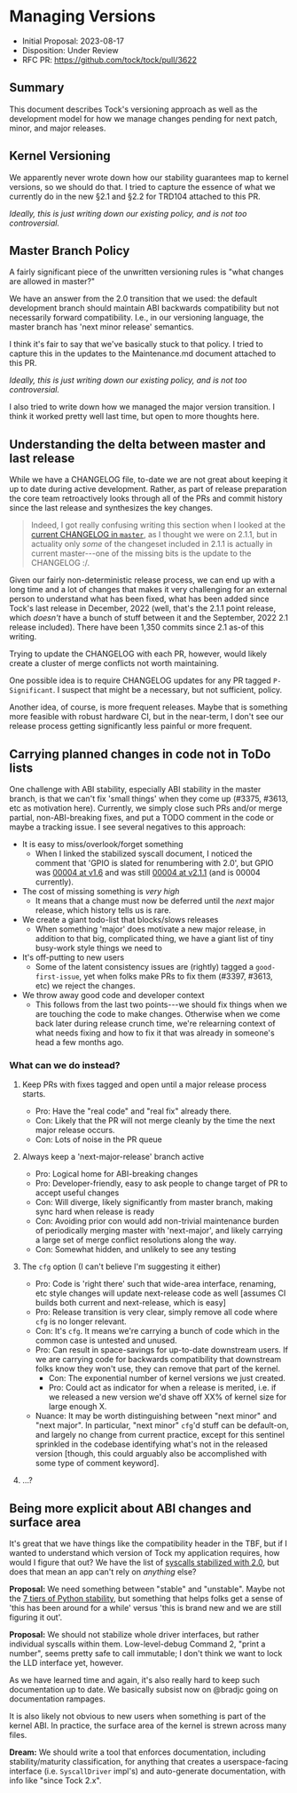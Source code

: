 Managing Versions
=================

 - Initial Proposal: 2023-08-17
 - Disposition: Under Review
 - RFC PR: https://github.com/tock/tock/pull/3622

Summary
-------

This document describes Tock's versioning approach as well as the
development model for how we manage changes pending for next patch,
minor, and major releases.


Kernel Versioning
-------

We apparently never wrote down how our stability guarantees map to
kernel versions, so we should do that. I tried to capture the essence of
what we currently do in the new §2.1 and §2.2 for TRD104 attached to
this PR.

_Ideally, this is just writing down our existing policy, and is not too
controversial._


Master Branch Policy
--------------------

A fairly significant piece of the unwritten versioning rules is "what
changes are allowed in master?"

We have an answer from the 2.0 transition that we used: the default
development branch should maintain ABI backwards compatibility but not
necessarily forward compatibility.  I.e., in our versioning language,
the master branch has 'next minor release' semantics.

I think it's fair to say that we've basically stuck to that policy.
I tried to capture this in the updates to the Maintenance.md document
attached to this PR.

_Ideally, this is just writing down our existing policy, and is not too
controversial._

I also tried to write down how we managed the major version transition.
I think it worked pretty well last time, but open to more thoughts here.


Understanding the delta between master and last release
------------------------------------

While we have a CHANGELOG file, to-date we are not great about keeping
it up to date during active development. Rather, as part of release
preparation the core team retroactively looks through all of the PRs and
commit history since the last release and synthesizes the key changes.

> Indeed, I got really confusing writing this section when I looked at
> the [current CHANGELOG in `master`](https://github.com/tock/tock/blob/master/CHANGELOG.md),
> as I thought we were on 2.1.1, but in actuality only _some_ of the
> changeset included in 2.1.1 is actually in current master---one of the
> missing bits is the update to the CHANGELOG :/.

Given our fairly non-deterministic release process, we can end up with a
long time and a lot of changes that makes it very challenging for an
external person to understand what has been fixed, what has been added
since Tock's last release in December, 2022 (well, that's the 2.1.1
point release, which _doesn't_ have a bunch of stuff between it and the
September, 2022 2.1 release included). There have been 1,350 commits
since 2.1 as-of this writing.

Trying to update the CHANGELOG with each PR, however, would likely
create a cluster of merge conflicts not worth maintaining.

One possible idea is to require CHANGELOG updates for any PR tagged
`P-Significant`. I suspect that might be a necessary, but not
sufficient, policy.

Another idea, of course, is more frequent releases. Maybe that is
something more feasible with robust hardware CI, but in the near-term, I
don't see our release process getting significantly less painful or more
frequent.


Carrying planned changes in code not in ToDo lists
--------------------------------------------------

One challenge with ABI stability, especially ABI stability in the master
branch, is that we can't fix 'small things' when they come up
(#3375, #3613, etc as motivation here). Currently, we simply close such
PRs and/or merge partial, non-ABI-breaking fixes, and put a TODO comment
in the code or maybe a tracking issue. I see several negatives to this
approach:
 - It is easy to miss/overlook/forget something
    - When I linked the stabilized syscall document, I noticed the
        comment that 'GPIO is slated for renumbering with 2.0', but GPIO
        was [00004 at v1.6][driverNum1v6] and was still
        [00004 at v2.1.1][driverNum2v1v1] (and is 00004 currently).
 - The cost of missing something is _very high_
    - It means that a change must now be deferred until the _next_ major
        release, which history tells us is rare.
 - We create a giant todo-list that blocks/slows releases
    - When something 'major' does motivate a new major release, in
        addition to that big, complicated thing, we have a giant list of
        tiny busy-work style things we need to 
 - It's off-putting to new users
    - Some of the latent consistency issues are (rightly) tagged a
        `good-first-issue`, yet when folks make PRs to fix them
        (#3397, #3613, etc) we reject the changes.
 - We throw away good code and developer context
    - This follows from the last two points---we should fix things when
        we are touching the code to make changes. Otherwise when we come
        back later during release crunch time, we're relearning context
        of what needs fixing and how to fix it that was already in
        someone's head a few months ago.


### What can we do instead?

1. Keep PRs with fixes tagged and open until a major release process starts.
   - Pro: Have the "real code" and "real fix" already there.
   - Con: Likely that the PR will not merge cleanly by the time the next
       major release occurs.
   - Con: Lots of noise in the PR queue

2. Always keep a 'next-major-release' branch active
   - Pro: Logical home for ABI-breaking changes
   - Pro: Developer-friendly, easy to ask people to change target of PR
       to accept useful changes
   - Con: Will diverge, likely significantly from master branch, making
       sync hard when release is ready
   - Con: Avoiding prior con would add non-trivial maintenance burden of
       periodically merging master with 'next-major', and likely
       carrying a large set of merge conflict resolutions along the way.
   - Con: Somewhat hidden, and unlikely to see any testing

3. The `cfg` option (I can't believe I'm suggesting it either)
   - Pro: Code is 'right there' such that wide-area interface,
       renaming, etc style changes will update next-release code as well
       [assumes CI builds both current and next-release, which is easy]
   - Pro: Release transition is very clear, simply remove all code where
       `cfg` is no longer relevant.
   - Con: It's `cfg`. It means we're carrying a bunch of code which in
       the common case is untested and unused.
   - Pro: Can result in space-savings for up-to-date downstream users.
       If we are carrying code for backwards compatibility that
       downstream folks know they won't use, they can remove that part
       of the kernel.
       - Con: The exponential number of kernel versions we just created.
       - Pro: Could act as indicator for when a release is merited, i.e.
           if we released a new version we'd shave off XX% of kernel
           size for large enough X.
   - Nuance: It may be worth distinguishing between "next minor" and
       "next major". In particular, "next minor" `cfg`'d stuff can be
       default-on, and largely no change from current practice, except
       for this sentinel sprinkled in the codebase identifying what's
       not in the released version [though, this could arguably also be
       accomplished with some type of comment keyword].

4. ...?

[driverNum1v6]: https://github.com/tock/tock/blob/e8d0a28d86897c91b6747be357abfcfa7e86688f/capsules/src/driver.rs
[driverNum2v1v1]: https://github.com/tock/tock/blob/44f39d7c8cf5db0038606f08640bfae670127eef/capsules/src/driver.rs


Being more explicit about ABI changes and surface area
------------------------------------------------------

It's great that we have things like the compatibility header in the TBF,
but if I wanted to understand which version of Tock my application
requires, how would I figure that out? We have the list of [syscalls
stabilized with 2.0](https://github.com/tock/tock/tree/master/doc/syscalls),
but does that mean an app can't rely on _anything_ else?


**Proposal:** We need something between "stable" and "unstable". Maybe
not the [7 tiers of Python stability](https://pypi.org/classifiers/),
but something that helps folks get a sense of 'this has been around for
a while' versus 'this is brand new and we are still figuring it out'.


**Proposal:** We should not stabilize whole driver interfaces, but
rather individual syscalls within them. Low-level-debug Command 2,
"print a number", seems pretty safe to call immutable; I don't think
we want to lock the LLD interface yet, however.


As we have learned time and again, it's also really hard to
keep such documentation up to date. We basically subsist now on @bradjc
going on documentation rampages.

It is also likely not obvious to new users when something is part of the
kernel ABI. In practice, the surface area of the kernel is strewn across
many files.

**Dream:** We should write a tool that enforces documentation, including
stability/maturity classification, for anything that creates a
userspace-facing interface (i.e. `SyscallDriver` impl's) and
auto-generate documentation, with info like "since Tock 2.x".

